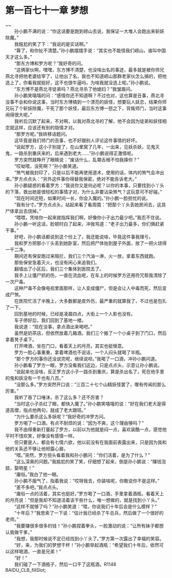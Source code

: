 # 第一百七十一章 梦想

~~
            <br>　　孙小鹏不满的说：“你这话要是跑到崂山去说，我保证一大堆人会跑出来斩妖除魔。”<br>　　我尴尬的笑了下：“我说的是实话啊。”<br>　　“算了，和你扯不清楚。”孙小鹏摆摆手说：“其实也不能怪我们崂山，谁叫中国天才这么多。”<br>　　“那东方博和罗方呢？”我好奇的问。<br>　　“这俩家伙啊，嘿嘿，东方博不清楚，也没啥出名的事迹，最多就是被你师兄燕北寻把他老婆给宰了，让他出了名，我也不知道崂山那群老家伙怎么搞的，把他选上了，你看我就挺好，这不也很牛逼吗，为啥我就没选上呢。”孙小鹏说。<br>　　“东方博不是燕北寻徒弟吗？燕北寻杀了他媳妇？”我皱眉问。<br>　　孙小鹏笑嘻嘻的问：“感情你还不知道啊？不过也对，这也算是丑事，燕北寻没事不会和你说这事，当时东方博搞到一个漂亮的妖怪，想要玩人妖恋，结果你师兄玩了个斩妖除魔，干死了那个妖怪，最后东方博一怒之下，背叛师门，当时这事闹得很大呢。”<br>　　我听后沉默了起来，不对啊，以我对燕北寻的了解，他不会因为徒弟和妖怪相恋就这样，应该还有别的隐情才对。<br>　　“那罗方呢。”我转移话题问。<br>　　这毕竟是我们师门的丑事，也不好跟别人评论这件事情的好坏。<br>　　“说起罗方，这小子别提了，在山里窝了几年，一出来，见妖杀妖，见鬼灭鬼，一路杀到重庆来的，后来遇到老大……”孙小鹏说得正激情呢。<br>　　罗方突然就睁开了眼睛说：“废话什么，乱嚼舌根不怕我揍你？”<br>　　“哎呦喂，没死啊？”孙小鹏笑道。<br>　　“煞气被我封印了，只是以后不能再使用道术，使用的话，体内的煞气会冲出来。”罗方点点头：“另外这件事你得替我保密，绝对不能告诉老大。”<br>　　孙小鹏疑惑的看着罗方：“我说你又是何必呢？以你的本事，只要找到小丫头的下落，救出她是很轻松的事情才对，为什么非要沾染煞气？这玩意可不好碰。”<br>　　“现在时间还短，如果时间一长，你会入魔的。”孙小鹏一脸担忧的说。<br>　　“我有分寸。”罗方点点头，站起来看了看周围：“把那个丫头丢她房间去，这具尸体拿出去烧掉。”<br>　　“喂喂，凭啥你一起来就指挥我们啊，好像你小子出力最少吧。”我忍不住说。<br>　　孙小鹏一听这话，脸顿时白了起来，冲我骂道：“老子出力最多，你们俩赶紧干事。”<br>　　好吧，孙小鹏话都说到这个份上了，我还能说啥，毕竟这件事我理亏。<br>　　我和罗方把那小丫头丢到她卧室，然后把尸体抬到屋子外面，放了一把火烧得一干二净。<br>　　期间还有保安跑过来阻拦，我们三个汽油一淋，火一放，拿着东西就跑。<br>　　那些保安急着灭火，也没有闲心来追我们。<br>　　翻墙出了小区后，我们三个集体到医院去了。<br>　　我手上让僵尸抓的伤，一直在流血呢，在车上的时候罗方还用符咒帮我清除了一次尸毒。<br>　　这种尸毒不会像电视里面那样，让人变成僵尸，但是会让人中毒而死，然后变成尸煞。<br>　　在医院忙活了半晚上，大多数都是皮外伤，最严重的就算我了，不过也是包扎了一下。<br>　　回到基地的时候，已经是凌晨四点，大街上一个人影也没有。<br>　　车子停好后，我们回到了基地一楼。<br>　　我说道：“现在没事，拿点酒出来喝吧。”<br>　　虽然是奶茶店，但依然放着几箱酒，我们三个搬了一个小桌子到了门口，然后拿着凳子桌下。<br>　　打开啤酒，坐在门口，看着天上的月亮，其实也挺惬意。<br>　　罗方一脸心事重重，拿着啤酒也不说话，一个人闷头就喝了半瓶。<br>　　“那个罗方的事你还没说完呢，继续说呗。”我喝了一口酒，冲孙小鹏问道。<br>　　孙小鹏看了罗方一眼，罗方没看我们这边，只是点点头，示意让孙小鹏说。<br>　　“说起来也没啥，反正罗方这小子一路杀到重庆，算是杀出名了，死在他手里的鬼和妖没有一千也有八百。”<br>　　“没那么多。”罗方突然开口说：“三百二十七个山精妖怪罢了，哪有传闻的那么厉害。”<br>　　我听了吞了口唾沫，杀了这么多？还不厉害？<br>　　“当时这小子杀红了眼，都快入魔了。”孙小鹏笑嘻嘻的说：“好在我们老大是得道高僧，指点他两句，就成了老大跟班。”<br>　　“为什么要杀这么多妖呢？”我好奇的冲罗方问。<br>　　罗方喝了一口酒，有点不耐烦的说：“因为不爽，这个理由够吗？”<br>　　我不由得重新打量起了罗方，以前以为他就是闷一点，喜欢装酷一点，感觉他平时不惜欢笑，好像没有感情一样。<br>　　但只要是人，都会有七情六欲，他以前没有在我面前表露出来，只是因为我和他的关系还不够让他袒露心扉。<br>　　“喂。”突然，罗方扭头看着我和孙小鹏问：“你们活着，是为了什么？”<br>　　“这么深奥的问题。”我尴尬的笑了笑，仔细想了起来，倒是孙小鹏说：“赚钱泡妞，娶明星！”<br>　　“庸俗。”我白了他一眼。<br>　　孙小鹏不服气了，指着我说：“哎呀我去，你装啥呢，你敢说你不是这样。”<br>　　“差不多吧。”我点点头。<br>　　“庸俗一点的活着，其实也挺好。”罗方喝了一口酒，手里拿着酒瓶，看着天上的月亮说：“但是我却不知道活着该干些什么，唯一想做的，就是找到小丫头。”<br>　　“这样不就够了吗？”孙小鹏笑道：“喂，你说我们十年后会是什么模样？”<br>　　“十年后？”我思索了一下说：“估计我已经杀了牛总兵，然后做了一个很好的老师。”<br>　　“我要赚很多很多的钱！”孙小鹏捏着拳头，一脸激动的说：“让所有妹子都想认我做干爹。”<br>　　“我想，我那时候说不定已经找到小丫头了。”罗方第一次露出了幸福的笑容。<br>　　“好，来，为我们的梦想干杯！”孙小鹏举起酒瓶：“希望我们十年后，依然可以这样喝酒，一直是兄弟！”<br>　　“好！”<br>　　我们碰了一下酒瓶子，然后一口干了这瓶酒。R1148　　　　BAIDU_CLB_fillSlot;<br>
	